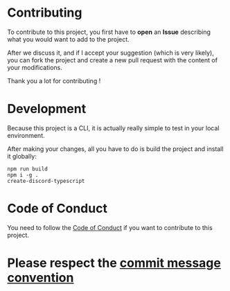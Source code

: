 # Contributing

To contribute to this project, you first have to **open** an **Issue** describing what you would want to add
to the project.

After we discuss it, and if I accept your suggestion (which is very likely), you can fork the project and create a new
pull request with the content of your modifications.

Thank you a lot for contributing !

# Development

Because this project is a CLI, it is actually really simple to test in your local environment.

After making your changes, all you have to do is build the project and install it globally:

```SH
npm run build
npm i -g .
create-discord-typescript
```

# Code of Conduct

You need to follow the [Code of Conduct](./CODE_OF_CONDUCT.md) if you want to contribute to this project.

# Please respect the [commit message convention](./COMMIT_CONVENTION.md)
